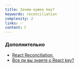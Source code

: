 ```yaml
---
title: Зачем нужен key?
keywords: reconciliation
complexity: 2
links: ✅
content: ❗
---
```


### Дополнительно
- [React Reconciliation](https://www.youtube.com/watch?v=A0W2n2azH5s),
- [Все ли вы знаете о React key?](https://youtu.be/OtAlPwW8DNU)
